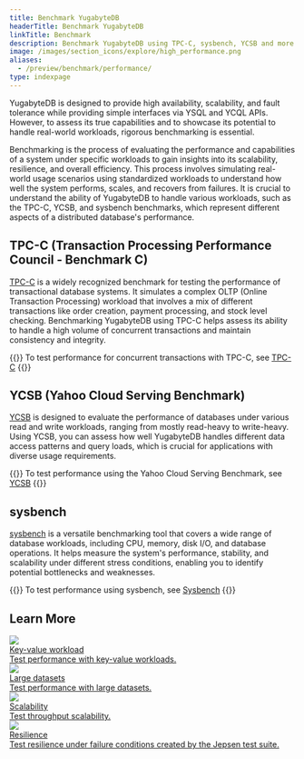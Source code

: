 ```yaml
---
title: Benchmark YugabyteDB
headerTitle: Benchmark YugabyteDB
linkTitle: Benchmark
description: Benchmark YugabyteDB using TPC-C, sysbench, YCSB and more.
image: /images/section_icons/explore/high_performance.png
aliases:
  - /preview/benchmark/performance/
type: indexpage
---
```


YugabyteDB is designed to provide high availability, scalability, and fault tolerance while providing simple interfaces via YSQL and YCQL APIs. However, to assess its true capabilities and to showcase its potential to handle real-world workloads, rigorous benchmarking is essential.

Benchmarking is the process of evaluating the performance and capabilities of a system under specific workloads to gain insights into its scalability, resilience, and overall efficiency. This process involves simulating real-world usage scenarios using standardized workloads to understand how well the system performs, scales, and recovers from failures. It is crucial to understand the ability of YugabyteDB to handle various workloads, such as the TPC-C, YCSB, and sysbench benchmarks, which represent different aspects of a distributed database's performance.

## TPC-C (Transaction Processing Performance Council - Benchmark C)

[TPC-C](http://www.tpc.org/tpcc/) is a widely recognized benchmark for testing the performance of transactional database systems. It simulates a complex OLTP (Online Transaction Processing) workload that involves a mix of different transactions like order creation, payment processing, and stock level checking. Benchmarking YugabyteDB using TPC-C helps assess its ability to handle a high volume of concurrent transactions and maintain consistency and integrity.

{{<lead link="tpcc/">}}
To test performance for concurrent transactions with TPC-C, see [TPC-C](tpcc/)
{{</lead>}}

## YCSB (Yahoo Cloud Serving Benchmark)

[YCSB](https://github.com/brianfrankcooper/YCSB/wiki) is designed to evaluate the performance of databases under various read and write workloads, ranging from mostly read-heavy to write-heavy. Using YCSB, you can assess how well YugabyteDB handles different data access patterns and query loads, which is crucial for applications with diverse usage requirements.

{{<lead link="ycsb-ysql/">}}
To test performance using the Yahoo Cloud Serving Benchmark, see [YCSB](ycsb-ysql/)
{{</lead>}}

## sysbench

[sysbench](https://github.com/akopytov/sysbench) is a versatile benchmarking tool that covers a wide range of database workloads, including CPU, memory, disk I/O, and database operations. It helps measure the system's performance, stability, and scalability under different stress conditions, enabling you to identify potential bottlenecks and weaknesses.

{{<lead link="sysbench-ysql/">}}
To test performance using sysbench, see [Sysbench](sysbench-ysql/)
{{</lead>}}

## Learn More

<div class="row">

  <div class="col-12 col-md-6 col-lg-12 col-xl-6">
    <a class="section-link icon-offset" href="key-value-workload-ycql/">
      <div class="head">
        <img class="icon" src="/images/section_icons/explore/high_performance.png" aria-hidden="true" />
        <div class="title">Key-value workload</div>
      </div>
      <div class="body">
        Test performance with key-value workloads.
      </div>
    </a>
  </div>

  <div class="col-12 col-md-6 col-lg-12 col-xl-6">
    <a class="section-link icon-offset" href="large-datasets-ycql/">
      <div class="head">
        <img class="icon" src="/images/section_icons/explore/high_performance.png" aria-hidden="true" />
        <div class="title">Large datasets</div>
      </div>
      <div class="body">
        Test performance with large datasets.
      </div>
    </a>
  </div>

  <div class="col-12 col-md-6 col-lg-12 col-xl-6">
      <a class="section-link icon-offset" href="scalability/">
        <div class="head">
          <img class="icon" src="/images/section_icons/explore/high_performance.png" aria-hidden="true" />
          <div class="title">Scalability</div>
        </div>
        <div class="body">
          Test throughput scalability.
        </div>
      </a>
    </div>

  <div class="col-12 col-md-6 col-lg-12 col-xl-6">
    <a class="section-link icon-offset" href="resilience/">
      <div class="head">
        <img class="icon" src="/images/section_icons/explore/high_performance.png" aria-hidden="true" />
        <div class="title">Resilience</div>
      </div>
      <div class="body">
        Test resilience under failure conditions created by the Jepsen test suite.
      </div>
    </a>
  </div>
</div>